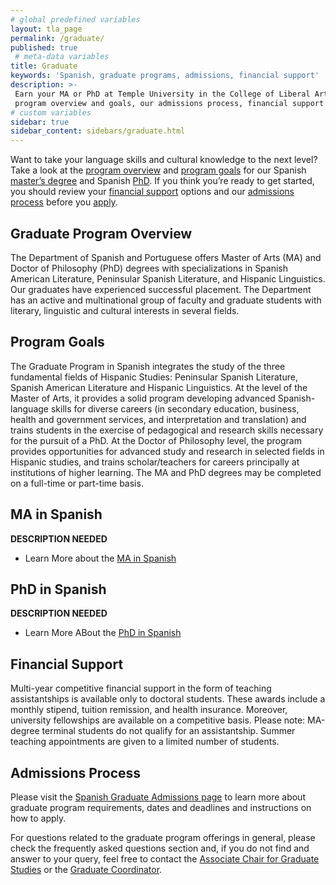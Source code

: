 ```yaml
---
# global predefined variables
layout: tla_page
permalink: /graduate/
published: true
 # meta-data variables
title: Graduate
keywords: 'Spanish, graduate programs, admissions, financial support'
description: >-
 Earn your MA or PhD at Temple University in the College of Liberal Arts. Learn about our graduate 
 program overview and goals, our admissions process, financial support options, and apply!
# custom variables
sidebar: true
sidebar_content: sidebars/graduate.html
---
```

Want to take your language skills and cultural knowledge to the next level? Take a look at the [program overview](#graduate-program-overview) and [program goals](#program-goals) for our Spanish [master’s degree](#ma-in-spanish) and Spanish [PhD](#phd-in-spanish). If you think you’re ready to get started, you should review your [financial support](#financial-support) options and our [admissions process](#admissions-process) before you [apply](#apply).

## Graduate Program Overview
The Department of Spanish and Portuguese offers Master of Arts (MA) and Doctor of Philosophy (PhD) degrees with specializations in Spanish American Literature, Peninsular Spanish Literature, and Hispanic Linguistics. Our graduates have experienced successful placement. The Department has an active and multinational group of faculty and graduate students with literary, linguistic and cultural interests in several fields.

## Program Goals
The Graduate Program in Spanish integrates the study of the three fundamental fields of Hispanic Studies: Peninsular Spanish Literature, Spanish American Literature and Hispanic Linguistics. At the level of the Master of Arts, it provides a solid program developing advanced Spanish-language skills for diverse careers (in secondary education, business, health and government services, and interpretation and translation) and trains students in the exercise of pedagogical and research skills necessary for the pursuit of a PhD. At the Doctor of Philosophy level, the program provides opportunities for advanced study and research in selected fields in Hispanic studies, and trains scholar/teachers for careers principally at institutions of higher learning. The MA and PhD degrees may be completed on a full-time or part-time basis.

## MA in Spanish
**DESCRIPTION NEEDED**
- Learn More about the [MA in Spanish](http://bulletin.temple.edu/graduate/scd/cla/spanish-ma/)

## PhD in Spanish
**DESCRIPTION NEEDED**
- Learn More ABout the [PhD in Spanish](http://bulletin.temple.edu/graduate/scd/cla/spanish-phd/)

## Financial Support
Multi-year competitive financial support in the form of teaching assistantships is available only to doctoral students. These awards include a monthly stipend, tuition remission, and health insurance. Moreover, university fellowships are available on a competitive basis. Please note: MA-degree terminal students do not qualify for an assistantship. Summer teaching appointments are given to a limited number of students.

## Admissions Process
Please visit the [Spanish Graduate Admissions page](https://liberalarts.temple.edu/admissions/graduate/spanish) to learn more about graduate program requirements, dates and deadlines and instructions on how to apply.

For questions related to the graduate program offerings in general, please check the frequently asked questions section and, if you do not find and answer to your query, feel free to contact the [Associate Chair for Graduate Studies](mailto:vpueyozo@temple.edu) or the [Graduate Coordinator](mailto:avega1@temple.edu).
